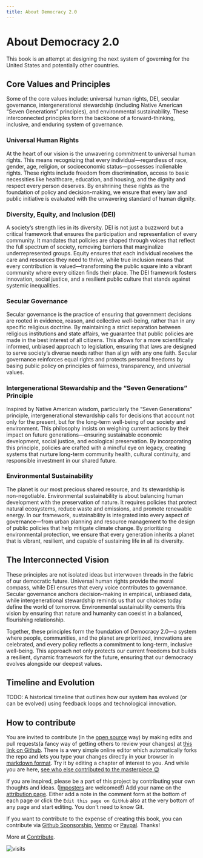 ```yaml
---
title: About Democracy 2.0
---
```


# About Democracy 2.0

This book is an attempt at designing the next system of governing for the United States and potentially other countries.

## Core Values and Principles

Some of the core values include: universal human rights, DEI, secular governance, intergenerational stewardship (including Native American “Seven Generations” principles), and environmental sustainability. These interconnected principles form the backbone of a forward-thinking, inclusive, and enduring system of governance.

### Universal Human Rights

At the heart of our vision is the unwavering commitment to universal human rights. This means recognizing that every individual—regardless of race, gender, age, religion, or socioeconomic status—possesses inalienable rights. These rights include freedom from discrimination, access to basic necessities like healthcare, education, and housing, and the dignity and respect every person deserves. By enshrining these rights as the foundation of policy and decision-making, we ensure that every law and public initiative is evaluated with the unwavering standard of human dignity.

### Diversity, Equity, and Inclusion (DEI)

A society’s strength lies in its diversity. DEI is not just a buzzword but a critical framework that ensures the participation and representation of every community. It mandates that policies are shaped through voices that reflect the full spectrum of society, removing barriers that marginalize underrepresented groups. Equity ensures that each individual receives the care and resources they need to thrive, while true inclusion means that every contribution is valued—transforming the public square into a vibrant community where every citizen finds their place. The DEI framework fosters innovation, social justice, and a resilient public culture that stands against systemic inequalities.

### Secular Governance

Secular governance is the practice of ensuring that government decisions are rooted in evidence, reason, and collective well-being, rather than in any specific religious doctrine. By maintaining a strict separation between religious institutions and state affairs, we guarantee that public policies are made in the best interest of all citizens. This allows for a more scientifically informed, unbiased approach to legislation, ensuring that laws are designed to serve society’s diverse needs rather than align with any one faith. Secular governance reinforces equal rights and protects personal freedoms by basing public policy on principles of fairness, transparency, and universal values.

### Intergenerational Stewardship and the “Seven Generations” Principle

Inspired by Native American wisdom, particularly the “Seven Generations” principle, intergenerational stewardship calls for decisions that account not only for the present, but for the long-term well-being of our society and environment. This philosophy insists on weighing current actions by their impact on future generations—ensuring sustainable economic development, social justice, and ecological preservation. By incorporating this principle, policies are crafted with a mindful eye on legacy, creating systems that nurture long-term community health, cultural continuity, and responsible investment in our shared future.

### Environmental Sustainability

The planet is our most precious shared resource, and its stewardship is non-negotiable. Environmental sustainability is about balancing human development with the preservation of nature. It requires policies that protect natural ecosystems, reduce waste and emissions, and promote renewable energy. In our framework, sustainability is integrated into every aspect of governance—from urban planning and resource management to the design of public policies that help mitigate climate change. By prioritizing environmental protection, we ensure that every generation inherits a planet that is vibrant, resilient, and capable of sustaining life in all its diversity.

## The Interconnected Vision

These principles are not isolated ideas but interwoven threads in the fabric of our democratic future. Universal human rights provide the moral compass, while DEI ensures that every voice contributes to governance. Secular governance anchors decision-making in empirical, unbiased data, while intergenerational stewardship reminds us that our choices today define the world of tomorrow. Environmental sustainability cements this vision by ensuring that nature and humanity can coexist in a balanced, flourishing relationship.

Together, these principles form the foundation of Democracy 2.0—a system where people, communities, and the planet are prioritized, innovations are celebrated, and every policy reflects a commitment to long-term, inclusive well-being. This approach not only protects our current freedoms but builds a resilient, dynamic framework for the future, ensuring that our democracy evolves alongside our deepest values.


## Timeline and Evolution


TODO:   A historical timeline that outlines how our system has evolved (or can be evolved) using feedback loops and technological innovation.


## How to contribute
You are invited to contribute (in the [open source](opensource.md) way) by making edits and pull requests(a fancy way of getting others to review your changes) at [this link on Github](https://github.com/selwynpolit/demo2/tree/gh-pages/book). There is a very simple online editor which automatically forks the repo and lets you type your changes directly in your browser in [markdown format](https://github.github.com/gfm/). Try it by editing a chapter of interest to you. And while you are here, [see who else contributed to the masterpiece 😉](attribution)

If you are inspired, please be a part of this project by contributing your own thoughts and ideas. ([Imposters](https://events.drupal.org/drupalcon2021/news/youve-got-notes-about-impostor-syndrome) are welcomed!) Add your name on the [attribution page](attribution). Either add a note in the comment form at the bottom of each page or click the `Edit this page on GitHub` also at the very bottom of any page and start editing. You don't need to know Git.

If you want to contribute to the expense of creating this book, you can contribute via [Github Sponsorship](https://github.com/sponsors/selwynpolit), [Venmo](https://account.venmo.com/u/selwyn-polit) or [Paypal](https://www.paypal.com/paypalme/selwynpolit).  Thanks!

More at [Contribute](contribute.md).

![visits](https://visit-counter.vercel.app/counter.png?page=https%3A%2F%2Fselwynpolit.github.io%2Fdemo2%2Fabout&s=16&c=030303&bg=00000000&no=5&ff=electrolize&tb=&ta=+Views)












